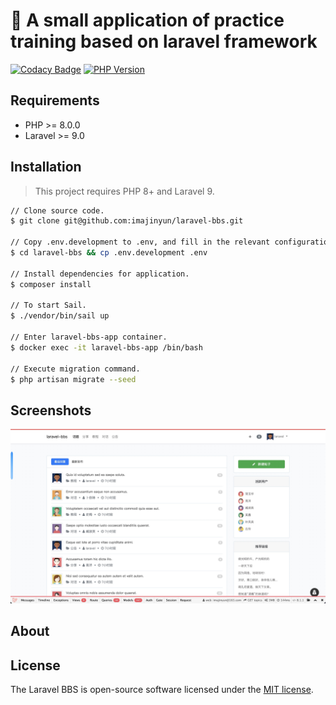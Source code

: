 # 🌈 A small application of practice training based on laravel framework

[![Codacy Badge](https://app.codacy.com/project/badge/Grade/c6ea157ba46c45d8b6d4550e327a666a)](https://www.codacy.com/gh/imajinyun/laravel-bbs/dashboard?utm_source=github.com&amp;utm_medium=referral&amp;utm_content=imajinyun/laravel-bbs&amp;utm_campaign=Badge_Grade)
[![PHP Version](https://img.shields.io/static/v1?label=version&message=%3E=8.1&color=%234F5893&labelColor=grey&logo=PHP&logoColor=blue&style=flat&link=https://www.php.net/supported-versions.php)](https://www.php.net/supported-versions.php)


## Requirements

* PHP >= 8.0.0
* Laravel >= 9.0

## Installation

> This project requires PHP 8+ and Laravel 9.

```bash
// Clone source code.
$ git clone git@github.com:imajinyun/laravel-bbs.git

// Copy .env.development to .env, and fill in the relevant configuration values.
$ cd laravel-bbs && cp .env.development .env

// Install dependencies for application.
$ composer install

// To start Sail.
$ ./vendor/bin/sail up

// Enter laravel-bbs-app container.
$ docker exec -it laravel-bbs-app /bin/bash

// Execute migration command.
$ php artisan migrate --seed
```

## Screenshots

![laravel-bbs-frontend](./public/img/bbs.jpg)

## About

## License

The Laravel BBS is open-source software licensed under the [MIT license](https://opensource.org/licenses/MIT).
